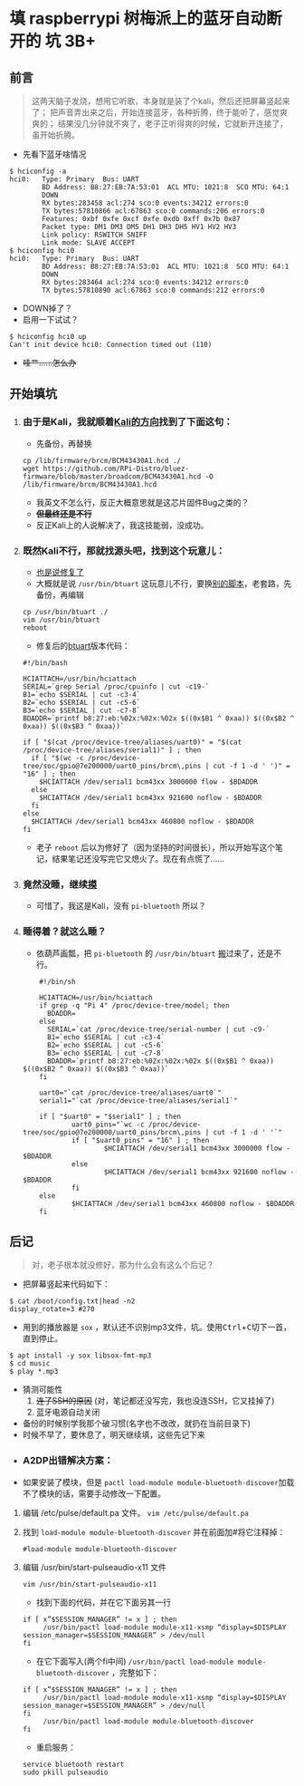 填 raspberrypi 树梅派上的蓝牙自动断开的 坑 3B+
=============================================

## 前言
> 这两天脑子发烧，想用它听歌，本身就是装了个kali，然后还把屏幕竖起来了；
> 把声音弄出来之后，开始连接蓝牙，各种折腾，终于能听了，感觉爽爽的；
> 结果没几分钟就不爽了，老子正听得爽的时候，它就断开连接了，虽开始折腾。

* 先看下蓝牙啥情况
```shell
$ hciconfig -a
hci0:   Type: Primary  Bus: UART
        BD Address: B8:27:EB:7A:53:01  ACL MTU: 1021:8  SCO MTU: 64:1
        DOWN
        RX bytes:283458 acl:274 sco:0 events:34212 errors:0
        TX bytes:57810866 acl:67863 sco:0 commands:206 errors:0
        Features: 0xbf 0xfe 0xcf 0xfe 0xdb 0xff 0x7b 0x87
        Packet type: DM1 DM3 DM5 DH1 DH3 DH5 HV1 HV2 HV3
        Link policy: RSWITCH SNIFF
        Link mode: SLAVE ACCEPT
$ hciconfig hci0
hci0:   Type: Primary  Bus: UART
        BD Address: B8:27:EB:7A:53:01  ACL MTU: 1021:8  SCO MTU: 64:1
        DOWN
        RX bytes:283464 acl:274 sco:0 events:34212 errors:0
        TX bytes:57810890 acl:67863 sco:0 commands:212 errors:0
```
* DOWN掉了？
* 启用一下试试？
```shell
$ hciconfig hci0 up
Can't init device hci0: Connection timed out (110)
```
* ~~哇艹……怎么办~~

## 开始填坑
1. ### 由于是Kali，我就顺着[Kali的方向](https://forums.kali.org/showthread.php?44451-Bluetooth-problem-with-Pi-Zero-W-Mac-address-AA-AA-AA-AA-AA-AA)找到了下面这句：
   * 先备份，再替换
   ```shell
   cp /lib/firmware/brcm/BCM43430A1.hcd ./
   wget https://github.com/RPi-Distro/bluez-firmware/blob/master/broadcom/BCM43430A1.hcd -O /lib/firmware/brcm/BCM43430A1.hcd
   ```
   * 我英文不怎么行，反正大概意思就是这芯片固件Bug之类的？
   * **~~但最终还是不行~~**
   * 反正Kali上的人说解决了，我这技能弱，没成功。

2. ### 既然Kali不行，那就找源头吧，找到这个玩意儿：
    * [也是说修复了](https://github.com/raspberrypi/firmware/issues/860)
    * 大概就是说 `/usr/bin/btuart` 这玩意儿不行，要换[别的脚本](https://drive.google.com/file/d/0B_P-i4u-SLBXRFZKOEFVU2xrcFE/view)，老套路，先备份，再编辑
    ```shell
    cp /usr/bin/btuart ./
    vim /usr/bin/btuart
    reboot
    ```
    * 修复后的[btuart](https://drive.google.com/file/d/0B_P-i4u-SLBXRFZKOEFVU2xrcFE/view)版本代码：
    ```shell
    #!/bin/bash

    HCIATTACH=/usr/bin/hciattach
    SERIAL=`grep Serial /proc/cpuinfo | cut -c19-`
    B1=`echo $SERIAL | cut -c3-4`
    B2=`echo $SERIAL | cut -c5-6`
    B3=`echo $SERIAL | cut -c7-8`
    BDADDR=`printf b8:27:eb:%02x:%02x:%02x $((0x$B1 ^ 0xaa)) $((0x$B2 ^ 0xaa)) $((0x$B3 ^ 0xaa))`

    if [ "$(cat /proc/device-tree/aliases/uart0)" = "$(cat /proc/device-tree/aliases/serial1)" ] ; then
      if [ "$(wc -c /proc/device-tree/soc/gpio@7e200000/uart0_pins/brcm\,pins | cut -f 1 -d ' ')" = "16" ] ; then
        $HCIATTACH /dev/serial1 bcm43xx 3000000 flow - $BDADDR
      else
        $HCIATTACH /dev/serial1 bcm43xx 921600 noflow - $BDADDR
      fi
    else
      $HCIATTACH /dev/serial1 bcm43xx 460800 noflow - $BDADDR
    fi
    ```
    * 老子 `reboot` 后以为修好了（因为坚持的时间很长），所以开始写这个笔记，结果笔记还没写完它又熄火了。现在有点慌了……
3. ### 竟然没睡，继续[摸](https://github.com/RPi-Distro/pi-bluetooth)
    * 可惜了，我这是Kali，没有 `pi-bluetooth` 所以？
4. ### 睡得着？就这么睡？
    * 依葫芦画瓢，把 `pi-bluetooth` 的 `/usr/bin/btuart` [搬](https://github.com/RPi-Distro/pi-bluetooth/raw/master/usr/bin/btuart)过来了，还是不行。
    ```shell
        #!/bin/sh

        HCIATTACH=/usr/bin/hciattach
        if grep -q "Pi 4" /proc/device-tree/model; then
          BDADDR=
        else
          SERIAL=`cat /proc/device-tree/serial-number | cut -c9-`
          B1=`echo $SERIAL | cut -c3-4`
          B2=`echo $SERIAL | cut -c5-6`
          B3=`echo $SERIAL | cut -c7-8`
          BDADDR=`printf b8:27:eb:%02x:%02x:%02x $((0x$B1 ^ 0xaa)) $((0x$B2 ^ 0xaa)) $((0x$B3 ^ 0xaa))`
        fi

        uart0="`cat /proc/device-tree/aliases/uart0`"
        serial1="`cat /proc/device-tree/aliases/serial1`"

        if [ "$uart0" = "$serial1" ] ; then
                uart0_pins="`wc -c /proc/device-tree/soc/gpio@7e200000/uart0_pins/brcm\,pins | cut -f 1 -d ' '`"
                if [ "$uart0_pins" = "16" ] ; then
                        $HCIATTACH /dev/serial1 bcm43xx 3000000 flow - $BDADDR
                else
                        $HCIATTACH /dev/serial1 bcm43xx 921600 noflow - $BDADDR
                fi
        else
                $HCIATTACH /dev/serial1 bcm43xx 460800 noflow - $BDADDR
        fi
     ```
    
## 后记
  > 对，老子根本就没修好，那为什么会有这么个后记？
  * 把屏幕竖起来代码如下：
  ```shell
  $ cat /boot/config.txt|head -n2
  display_rotate=3 #270
  ```
  * 用到的播放器是 `sox` ，默认还不识别mp3文件，坑。使用<kbd>Ctrl</kbd>+<kbd>C</kbd>切下一首，直到停止。
  ```shell
  $ apt install -y sox libsox-fmt-mp3
  $ cd music
  $ play *.mp3
  ```
  * 猜测可能性
    1. ~~连了SSH的原因~~ (对，笔记都还没写完，我也没连SSH，它又挂掉了)
    2. 蓝牙电源自动关闭
  * 备份的时候别学我那个破习惯(名字也不改改，就扔在当前目录下)
  * 时候不早了，要休息了，明天继续填，这些先记下来
  * ### A2DP出错解决方案：
* 如果安装了模块，但是 `pactl load-module module-bluetooth-discover`加载不了模块的话，需要手动修改一下配置。

1. 编辑 /etc/pulse/default.pa 文件。
    `vim /etc/pulse/default.pa`
	
2. 找到 `load-module module-bluetooth-discover` 并在前面加#将它注释掉：

    `#load-module module-bluetooth-discover`
	
3. 编辑 /usr/bin/start-pulseaudio-x11 文件

    `vim /usr/bin/start-pulseaudio-x11`
	
    * 找到下面的代码，并在它下面另其一行
	
	```
	if [ x”$SESSION_MANAGER” != x ] ; then
		 /usr/bin/pactl load-module module-x11-xsmp “display=$DISPLAY session_manager=$SESSION_MANAGER” > /dev/null
	fi
	```
	
	* 在它下面写入(两个fi中间) `/usr/bin/pactl load-module module-bluetooth-discover` ，完整如下：
	
	```
	if [ x”$SESSION_MANAGER” != x ] ; then
		 /usr/bin/pactl load-module module-x11-xsmp “display=$DISPLAY session_manager=$SESSION_MANAGER” > /dev/null
	fi
		 /usr/bin/pactl load-module module-bluetooth-discover
	fi
	```
	* 重启服务：
	
	```
	service bluetooth restart
	sudo pkill pulseaudio
	```
